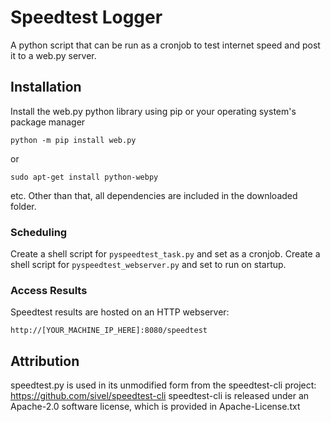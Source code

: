 # Speedtest Logger
A python script that can be run as a cronjob to test internet speed and post it to a web.py server.
## Installation
Install the web.py python library using pip or your operating system's package manager
```
python -m pip install web.py
```
or 
```
sudo apt-get install python-webpy
```
etc.
Other than that, all dependencies are included in the downloaded folder.

### Scheduling
Create a shell script for `pyspeedtest_task.py` and set as a cronjob.
Create a shell script for `pyspeedtest_webserver.py` and set to run on startup.

### Access Results
Speedtest results are hosted on an HTTP webserver:
```
http://[YOUR_MACHINE_IP_HERE]:8080/speedtest
```
## Attribution
speedtest.py is used in its unmodified form from the speedtest-cli project: https://github.com/sivel/speedtest-cli
speedtest-cli is released under an Apache-2.0 software license, which is provided in Apache-License.txt
